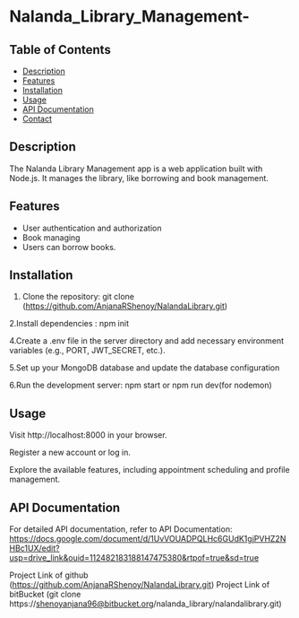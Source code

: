 # Nalanda_Library_Management-

## Table of Contents
- [Description](#description)
- [Features](#features)
- [Installation](#installation)
- [Usage](#usage)
- [API Documentation](#api-documentation)
- [Contact](#contact)

## Description

The Nalanda Library Management app is a web application built with Node.js. It manages the library, like borrowing and book management.

## Features

- User authentication and authorization
- Book managing
- Users can borrow books.

## Installation

1. Clone the repository:
   git clone (https://github.com/AnjanaRShenoy/NalandaLibrary.git)

2.Install dependencies :
   npm init
   
4.Create a .env file in the server directory and add necessary environment variables (e.g., PORT, JWT_SECRET, etc.).   

5.Set up your MongoDB database and update the database configuration 

6.Run the development server:
  npm start or npm run dev(for nodemon)

## Usage
  
Visit http://localhost:8000 in your browser.

Register a new account or log in.

Explore the available features, including appointment scheduling and profile management.

## API Documentation
For detailed API documentation, refer to API Documentation:
https://docs.google.com/document/d/1UvVOUADPQLHc6GUdK1gjPVHZ2NHBc1UX/edit?usp=drive_link&ouid=112482183188147475380&rtpof=true&sd=true



Project Link of github (https://github.com/AnjanaRShenoy/NalandaLibrary.git)
Project Link of bitBucket (git clone https://shenoyanjana96@bitbucket.org/nalanda_library/nalandalibrary.git)
